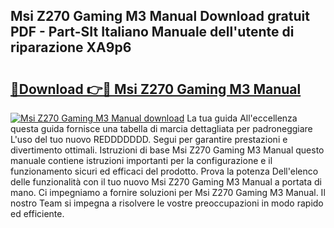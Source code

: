 ## Msi Z270 Gaming M3 Manual Download gratuit PDF - Part-SIt Italiano Manuale dell'utente di riparazione XA9p6

# <h2><a href="http://dfbbj8p.blite.top/?on=Msi+Z270+Gaming+M3+Manual">🔗Download 👉🔴 Msi Z270 Gaming M3 Manual</a></h2>

[![Msi Z270 Gaming M3 Manual download](https://i.imgur.com/lujVjoI.png)](http://dfbbj8p.blite.top/?on=Msi+Z270+Gaming+M3+Manual)
La tua guida All'eccellenza questa guida fornisce una tabella di marcia dettagliata per padroneggiare L'uso del tuo nuovo REDDDDDDD. Segui per garantire prestazioni e divertimento ottimali. Istruzioni di base Msi Z270 Gaming M3 Manual questo manuale contiene istruzioni importanti per la configurazione e il funzionamento sicuri ed efficaci del prodotto. Prova la potenza Dell'elenco delle funzionalità con il tuo nuovo Msi Z270 Gaming M3 Manual a portata di mano. Ci impegniamo a fornire soluzioni per Msi Z270 Gaming M3 Manual. Il nostro Team si impegna a risolvere le vostre preoccupazioni in modo rapido ed efficiente.
